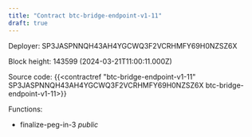 ```yaml
---
title: "Contract btc-bridge-endpoint-v1-11"
draft: true
---
```

Deployer: SP3JASPNNQH43AH4YGCWQ3F2VCRHMFY69H0NZSZ6X


 



Block height: 143599 (2024-03-21T11:00:11.000Z)

Source code: {{<contractref "btc-bridge-endpoint-v1-11" SP3JASPNNQH43AH4YGCWQ3F2VCRHMFY69H0NZSZ6X btc-bridge-endpoint-v1-11>}}

Functions:

* finalize-peg-in-3 _public_
